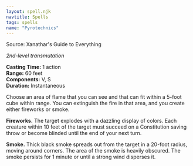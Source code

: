 ```yaml
---
layout: spell.njk
navtitle: Spells
tags: spells
name: "Pyrotechnics"
---
```

Source: Xanathar's Guide to Everything

_2nd-level transmutation_

**Casting Time:** 1 action  
**Range:** 60 feet  
**Components:** V, S  
**Duration:** Instantaneous

Choose an area of flame that you can see and that can fit within a 5-foot cube within range. You can extinguish the fire in that area, and you create either fireworks or smoke.

**Fireworks.** The target explodes with a dazzling display of colors. Each creature within 10 feet of the target must succeed on a Constitution saving throw or become blinded until the end of your next turn.

**Smoke.** Thick black smoke spreads out from the target in a 20-foot radius, moving around corners. The area of the smoke is heavily obscured. The smoke persists for 1 minute or until a strong wind disperses it.